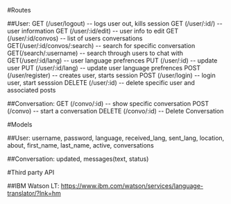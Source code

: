 #Routes

##User:
GET (/user/logout) -- logs user out, kills session
GET (/user/:id/) -- user information
GET (/user/:id/edit) -- user info to edit
GET (/user/:id/convos) -- list of users conversations
GET(/user/:id/convos/:search) -- search for specific conversation
GET(/search/:username) -- search through users to chat with
GET(/user/:id/lang) -- user language prefrences
PUT (/user/:id) -- update user
PUT (/user/:id/lang) -- update user language prefrences
POST (/user/register) -- creates user, starts session
POST (/user/login) -- login user, start sesssion
DELETE (/user/:id) -- delete specific user and associated posts

##Conversation:
GET (/convo/:id) -- show specific conversation
POST (/convo) -- start a conversation
DELETE (/convo/:id) -- Delete Conversation

#Models

##User:
username, password, language, received_lang, sent_lang, location, about, first_name, last_name, active, conversations

##Conversation:
updated, messages(text, status)

#Third party API

##IBM Watson LT:
https://www.ibm.com/watson/services/language-translator/?lnk=hm
